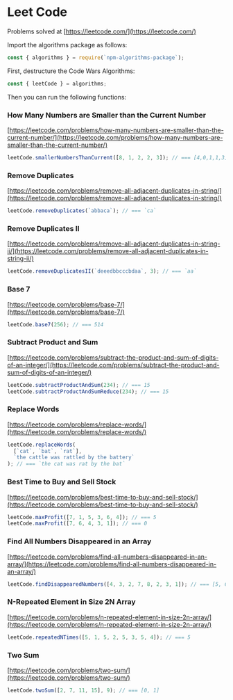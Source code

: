 # Leet Code

Problems solved at [https://leetcode.com/](https://leetcode.com/)

Import the algorithms package as follows:

```js
const { algorithms } = require(`npm-algorithms-package`);
```

First, destructure the Code Wars Algorithms:

```js
const { leetCode } = algorithms;
```

Then you can run the following functions:

### How Many Numbers are Smaller than the Current Number

[https://leetcode.com/problems/how-many-numbers-are-smaller-than-the-current-number/](https://leetcode.com/problems/how-many-numbers-are-smaller-than-the-current-number/)

```js
leetCode.smallerNumbersThanCurrent([8, 1, 2, 2, 3]); // === [4,0,1,1,3]
```

### Remove Duplicates

[https://leetcode.com/problems/remove-all-adjacent-duplicates-in-string/](https://leetcode.com/problems/remove-all-adjacent-duplicates-in-string/)

```js
leetCode.removeDuplicates(`abbaca`); // === `ca`
```

### Remove Duplicates II

[https://leetcode.com/problems/remove-all-adjacent-duplicates-in-string-ii/](https://leetcode.com/problems/remove-all-adjacent-duplicates-in-string-ii/)

```js
leetCode.removeDuplicatesII(`deeedbbcccbdaa`, 3); // === `aa`
```

### Base 7

[https://leetcode.com/problems/base-7/](https://leetcode.com/problems/base-7/)

```js
leetCode.base7(256); // === 514
```

### Subtract Product and Sum

[https://leetcode.com/problems/subtract-the-product-and-sum-of-digits-of-an-integer/](https://leetcode.com/problems/subtract-the-product-and-sum-of-digits-of-an-integer/)

```js
leetCode.subtractProductAndSum(234); // === 15
leetCode.subtractProductAndSumReduce(234); // === 15
```

### Replace Words

[https://leetcode.com/problems/replace-words/](https://leetcode.com/problems/replace-words/)

```js
leetCode.replaceWords(
  [`cat`, `bat`, `rat`],
  `the cattle was rattled by the battery`
); // === `the cat was rat by the bat`
```

### Best Time to Buy and Sell Stock

[https://leetcode.com/problems/best-time-to-buy-and-sell-stock/](https://leetcode.com/problems/best-time-to-buy-and-sell-stock/)

```js
leetCode.maxProfit([7, 1, 5, 3, 6, 4]); // === 5
leetCode.maxProfit([7, 6, 4, 3, 1]); // === 0
```

### Find All Numbers Disappeared in an Array

[https://leetcode.com/problems/find-all-numbers-disappeared-in-an-array/](https://leetcode.com/problems/find-all-numbers-disappeared-in-an-array/)

```js
leetCode.findDisappearedNumbers([4, 3, 2, 7, 8, 2, 3, 1]); // === [5, 6]
```

### N-Repeated Element in Size 2N Array

[https://leetcode.com/problems/n-repeated-element-in-size-2n-array/](https://leetcode.com/problems/n-repeated-element-in-size-2n-array/)

```js
leetCode.repeatedNTimes([5, 1, 5, 2, 5, 3, 5, 4]); // === 5
```

### Two Sum

[https://leetcode.com/problems/two-sum/](https://leetcode.com/problems/two-sum/)

```js
leetCode.twoSum([2, 7, 11, 15], 9); // === [0, 1]
```
